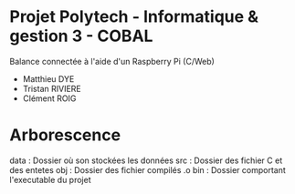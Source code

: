 # Projet Polytech - Informatique & gestion 3 - COBAL
Balance connectée à l'aide d'un Raspberry Pi (C/Web)

- Matthieu DYE
- Tristan RIVIERE
- Clément ROIG

# Arborescence

data    : Dossier où son stockées les données
src     : Dossier des fichier C et des entetes
obj			: Dossier des fichier compilés .o
bin     : Dossier comportant l'executable du projet

